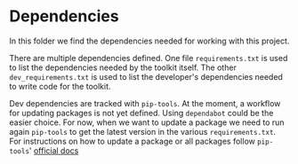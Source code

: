 # Dependencies

In this folder we find the dependencies needed for working with this project.

There are multiple dependencies defined. One file ``requirements.txt`` is
used to list the dependencies needed by the toolkit itself. The other
``dev_requirements.txt`` is used to list the developer's dependencies needed
to write code for the toolkit.

Dev dependencies are tracked with ``pip-tools``. At the moment, a workflow
for updating packages is not yet defined. Using ``dependabot`` could be the
easier choice. For now, when we want to update a package we need to run again
``pip-tools`` to get the latest version in the various ``requirements.txt``.
For instructions on how to update a package or all packages follow
``pip-tools``' [official docs](https://github.com/jazzband/pip-tools)
